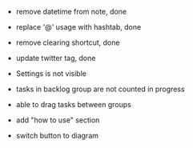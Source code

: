 - remove datetime from note, done 
- replace '@' usage with hashtab, done 
- remove clearing shortcut, done 
- update twitter tag, done 

- Settings is not visible 
- tasks in backlog group are not counted in progress 
- able to drag tasks between groups 
- add "how to use" section 
- switch button to diagram 